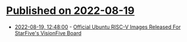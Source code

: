 # [Published on 2022-08-19](index.md)

* [2022-08-19, 12:48:00](https://soylentnews.org/article.pl?sid=22/08/18/1019240&from=rss) - [Official Ubuntu RISC-V Images Released For StarFive's VisionFive Board](https://soylentnews.org/article.pl?sid=22/08/18/1019240&from=rss)
